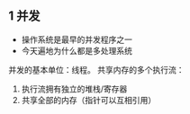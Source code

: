 ## 1 并发
* 操作系统是最早的并发程序之一
* 今天遍地为什么都是多处理系统

并发的基本单位：线程。
共享内存的多个执行流：
1. 执行流拥有独立的堆栈/寄存器
2. 共享全部的内存（指针可以互相引用）
